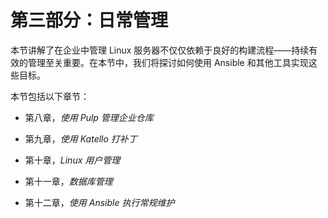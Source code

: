# 第三部分：日常管理

本节讲解了在企业中管理 Linux 服务器不仅仅依赖于良好的构建流程——持续有效的管理至关重要。在本节中，我们将探讨如何使用 Ansible 和其他工具实现这些目标。

本节包括以下章节：

+   第八章，*使用 Pulp 管理企业仓库*

+   第九章，*使用 Katello 打补丁*

+   第十章，*Linux 用户管理*

+   第十一章，*数据库管理*

+   第十二章，*使用 Ansible 执行常规维护*
